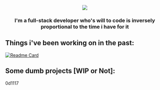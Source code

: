 <p align="center">
  <a href="https://github.com/DenverCoder1/readme-typing-svg"><img src="https://readme-typing-svg.herokuapp.com?color=%2336BCF7&width=430&lines=I+seriously+don't+know+what+to+put+here"></a>
  <h3  align="center">I'm a full-stack developer who's will to code is inversely proportional to the time i have for it</h3>
</p>

## Things i've been working on in the past:
[![Readme Card](https://github-readme-stats.vercel.app/api/pin/?username=daim0&repo=CTPBot&theme=react&bg_color=0d1117&hide_border=true&show_owner=true)](https://github.com/daim0/CTPBot)

## Some dumb projects [WIP or Not]:
0d1117
